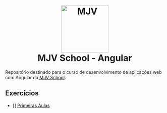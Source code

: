 <h1 align="center">
<img src="https://s3-sa-east-1.amazonaws.com/prod-jobsite-files.kenoby.com/uploads/mjv-1585819697-kenoby-thumbnail-250x250png.png" alt="MJV"
  width="150" height="150" />
<br />
MJV School - Angular
</h1>

Repositório destinado para o curso de desenvolvimento de aplicações web com Angular da [MJV School](https://www.mjv.com.br/).

## Exercícios

- [] [Primeiras Aulas](./01-primeiras-aulas)
